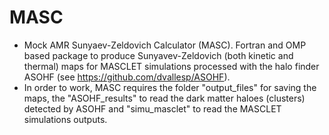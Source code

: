 # MASC
* Mock AMR Sunyaev-Zeldovich Calculator (MASC). Fortran and OMP based package to produce Sunyavev-Zeldovich (both kinetic and thermal) maps for MASCLET simulations processed with the halo finder ASOHF (see https://github.com/dvallesp/ASOHF).
* In order to work, MASC requires the folder "output_files" for saving the maps, the "ASOHF_results" to read the dark matter haloes (clusters) detected by ASOHF and "simu_masclet" to read the MASCLET simulations outputs.

